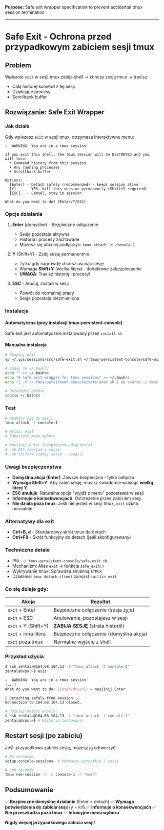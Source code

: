 **Purpose:** Safe exit wrapper specification to prevent accidental tmux session termination

---

# Safe Exit - Ochrona przed przypadkowym zabiciem sesji tmux

## Problem
Wpisanie `exit` w sesji tmux zabija shell → kończy sesję tmux → tracisz:
- Całą historię komend z tej sesji
- Działające procesy
- Scrollback buffer

## Rozwiązanie: Safe Exit Wrapper

### Jak działa
Gdy wpiszesz `exit` w sesji tmux, otrzymasz interaktywne menu:

```
⚠️  WARNING: You are in a tmux session!

If you exit this shell, the tmux session will be DESTROYED and you will lose:
  • Command history from this session
  • Any running processes
  • Scrollback buffer

Options:
  [Enter] - Detach safely (recommended) - keeps session alive
  [Y]     - YES, kill this session permanently (Shift+Y required)
  [ESC]   - Cancel, stay in session

What do you want to do? [Enter/Y/ESC]:
```

### Opcje działania

1. **Enter** (domyślne) - Bezpieczne odłączenie
   - Sesja pozostaje aktywna
   - Historia i procesy zachowane
   - Możesz się później podłączyć: `tmux attach -t console-1`

2. **Y** (Shift+Y) - Zabij sesję permanentnie
   - Tylko gdy naprawdę chcesz usunąć sesję
   - Wymaga **Shift+Y** (wielka litera) - dodatkowe zabezpieczenie
   - **UWAGA**: Tracisz historię i procesy!

3. **ESC** - Anuluj, zostań w sesji
   - Powrót do normalnej pracy
   - Sesja pozostaje niezmieniona

### Instalacja

#### Automatyczna (przy instalacji tmux-persistent-console)
Safe exit jest automatycznie instalowany przez `install.sh`

#### Manualna instalacja
```bash
# Skopiuj plik
cp ~/.vps/sessions/src/safe-exit.sh ~/.tmux-persistent-console/safe-exit.sh

# Dodaj do ~/.bashrc
echo "" >> ~/.bashrc
echo "# Safe exit wrapper for tmux sessions" >> ~/.bashrc
echo "[ -f ~/.tmux-persistent-console/safe-exit.sh ] && source ~/.tmux-persistent-console/safe-exit.sh" >> ~/.bashrc

# Przeładuj bashrc
source ~/.bashrc
```

### Test
```bash
# Podłącz się do sesji
tmux attach -t console-1

# Wpisz: exit
# Zobaczysz menu wyboru

# Naciśnij Enter (bezpieczne odłączenie)
# Lub ESC (zostań w sesji)
# Lub Shift+Y (zabij sesję - uwaga!)
```

### Uwagi bezpieczeństwa
- **Domyślna akcja (Enter)**: Zawsze bezpieczna - tylko odłącza
- **Wymaga Shift+Y**: Aby zabić sesję, musisz świadomie wcisnąć **wielką literę Y**
- **ESC anuluje**: Naturalna opcja "wyjdź z menu" pozostawia w sesji
- **Informuje o konsekwencjach**: Ostrzeżenie przed zabiciem sesji
- **Nie działa poza tmux**: Jeśli nie jesteś w sesji tmux, `exit` działa normalnie

### Alternatywy dla exit
- **Ctrl+B, d** - Standardowy skrót tmux do detach
- **Ctrl+F8** - Skrót funkcyjny do detach (jeśli skonfigurowany)

### Techniczne detale
- Plik: `~/.tmux-persistent-console/safe-exit.sh`
- Mechanizm: Alias `exit` → funkcja `safe_exit()`
- Wykrywanie tmux: Sprawdza zmienną `$TMUX`
- Działanie: `tmux detach-client` zamiast `builtin exit`

### Co się dzieje gdy:
| Akcja | Rezultat |
|-------|----------|
| `exit` + Enter | Bezpieczne odłączenie (sesja żyje) |
| `exit` + ESC | Anulowanie, pozostajesz w sesji |
| `exit` + Y (Shift+Y) | **ZABIJA SESJĘ** (strata historii!) |
| `exit` + inna litera | Bezpieczne odłączenie (domyślna akcja) |
| `exit` poza tmux | Normalne wyjście z shell |

### Przykład użycia
```bash
$ ssh zentala@164.68.104.13 -t "tmux attach -t console-1"
zentala@vps:~$ exit

⚠️  WARNING: You are in a tmux session!
[...]
What do you want to do? [Enter/d/y/n]: ← naciśnij Enter

👋 Detaching safely from session...
Connection to 164.68.104.13 closed.

# Później możesz wrócić:
$ ssh zentala@164.68.104.13 -t "tmux attach -t console-1"
zentala@vps:~$ # Historia zachowana!
```

## Restart sesji (po zabiciu)

Jeśli przypadkowo zabiłeś sesję, możesz ją odtworzyć:

```bash
# Na serwerze
setup-console-sessions  # Odtworzy wszystkie 7 sesji

# Lub ręcznie
tmux new-session -d -s console-1 -n "main"
```

## Podsumowanie
✅ **Bezpieczne domyślne działanie** (Enter = detach)
✅ **Wymaga potwierdzenia do zabicia sesji** (y = kill)
✅ **Informuje o konsekwencjach**
✅ **Nie przeszkadza poza tmux**
✅ **Intuicyjne menu wyboru**

**Nigdy więcej przypadkowego zabicia sesji!**
